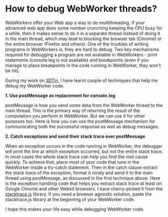 How to debug WebWorker threads?
===
WebWorkers offer your Web app a way to do multithreading. If your advanced web app does some number crunching keeping the CPU busy for a while, then it makes sense to do it in a separate thread instead of doing it in the main thread, which may lead to blocking the browser tab (Chrome) or the entire browser (Firefox and others). One of the troubles of writing programs in WebWorkers is, they are hard to debug. Two key mechanisms required for debugging a program are not available in WebWorkers - print statements (console.log is not available) and breakpoints (even if you manage to place breakpoints in the code running in WebWorker, they won't be hit).  

  
During my work on [3DTin][0], I have learnt couple of techniques that help me debug my WebWorker code.

  
**1\. Use postMessage as replacement for console.log**

postMessage is how you send some data from the WebWorker thread to the main thread. This is the primary way of returning the result of the computation you perform in WebWorker. But we can use it for other purposes too. Here is how you can use the postMessage mechanism for communicating both the successful response as well as debug messages.  

  
**2\. Catch exceptions and send their stack trace over postMessage**

When an exception occurs in the code running in WebWorker, the debugger will print the line at which exception occurred, but not the entire stack trace. In most cases the whole stack trace can help you find the root cause quickly. To achieve that, place most of your code that runs in the WebWorker inside a try-catch statement. Then in the catch clause extract the stack trace of the exception, format it nicely and send it to the main thread using postMessage, as discussed in the first technique above. Here is the exception handling code that helps you extract stack trace at least on Google Chrome and other Webkit browsers. I have cherry-picked it from the [stacktrace.js][1] library. If you need a browser agnostic solution, paste the stacktrace.js library at the beginning of your WebWorker code.  

  
I hope this makes your life easy while debugging WebWorker code.

[0]: http://www.3dtin.com/
[1]: http://stacktracejs.com/

